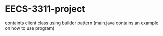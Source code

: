 # EECS-3311-project

containts client class using builder pattern
(main.java contains an example on how to use program)
